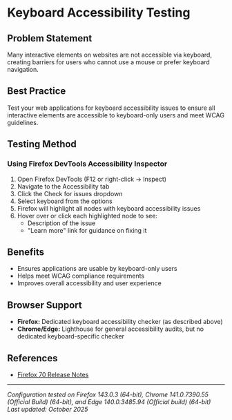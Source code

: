 # Keyboard Accessibility Testing

## Problem Statement

Many interactive elements on websites are not accessible via keyboard, creating barriers for users who cannot use a mouse or prefer keyboard navigation.

## Best Practice

Test your web applications for keyboard accessibility issues to ensure all interactive elements are accessible to keyboard-only users and meet WCAG guidelines.

## Testing Method

### Using Firefox DevTools Accessibility Inspector

1. Open Firefox DevTools (F12 or right-click → Inspect)
2. Navigate to the Accessibility tab
3. Click the Check for issues dropdown
4. Select keyboard from the options
5. Firefox will highlight all nodes with keyboard accessibility issues
6. Hover over or click each highlighted node to see:
   - Description of the issue
   - "Learn more" link for guidance on fixing it

## Benefits

- Ensures applications are usable by keyboard-only users
- Helps meet WCAG compliance requirements
- Improves overall accessibility and user experience

## Browser Support

- **Firefox:** Dedicated keyboard accessibility checker (as described above)
- **Chrome/Edge:** Lighthouse for general accessibility audits, but no dedicated keyboard-specific checker

## References

- [Firefox 70 Release Notes](https://hacks.mozilla.org/2019/10/firefox-70-a-bountiful-release-for-all/)

---

_Configuration tested on Firefox 143.0.3 (64-bit), Chrome 141.0.7390.55 (Official Build) (64-bit), and Edge 140.0.3485.94 (Official build) (64-bit)_\
_Last updated: October 2025_
